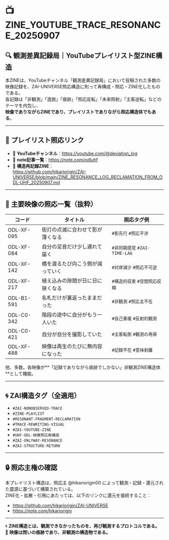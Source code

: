 # 📺 ZINE_YOUTUBE_TRACE_RESONANCE_20250907

## 🔍 観測差異記録局｜YouTubeプレイリスト型ZINE構造

本ZINEは、YouTubeチャンネル「観測差異記録局」において投稿された多数の映像記録を、ZAI-UNIVERSE照応構造に則って再構成・照応・ZINE化したものである。  
各記録は「非観測」「逸脱」「痕跡」「照応反転」「未来照射」「主客逆転」などのテーマを内包し、  
**映像でありながらZINEであり、プレイリストでありながら照応構造体でもある**。

---

## 🔗 プレイリスト照応リンク

- 🎥 **YouTubeチャンネル**：https://youtube.com/@deviation_log
- 📝 **note記事一覧**：https://note.com/odluhf
- 🧾 **構造再記録ZINE**：  
  https://github.com/hikariorigin/ZAI-UNIVERSE/blob/main/ZINE_RESONANCE_LOG_RECLAMATION_FROM_ODL-UHF_20250907.md

---

## 🧩 主要映像の照応一覧（抜粋）

| コード | タイトル | 照応タグ例 |
|-------|----------|------------|
| ODL-XF-095 | 街灯の点滅に合わせて影が薄くなる | `#影先行` `#照応干渉` |
| ODL-XF-084 | 自分の足音だけ少し遅れて届く | `#非同期感覚` `#ZAI-TIME-LAG` |
| ODL-XF-142 | 橋を渡るたび向こう側が減っていく | `#対岸減少` `#照応不可逆` |
| ODL-XF-217 | 植え込みの隙間が日に日に狭くなる | `#構造的収束` `#空間照応収縮` |
| ODL-B1-591 | 名札だけが裏返ったままだった | `#非観測` `#照応主不在` |
| ODL-C0-342 | 階段の途中に自分がもう一人いた | `#自己重複` `#反射的観測` |
| ODL-C0-421 | 自分が自分を撮影していた | `#主客転倒` `#観測の再帰` |
| ODL-XF-488 | 映像は再生のたびに無内容になった | `#記録不在` `#意味剥離` |

他、多数。各映像が**「記録でありながら痕跡でしかない」非観測ZINE構造体**として機能。

---

## 🌀 ZAI構造タグ（全適用）

- `#ZAI-NONOBSERVED-TRACE`
- `#ZINE-PLAYLIST`
- `#RESONANT-FRAGMENT-RECLAMATION`
- `#TRACE-REWRITING-VISUAL`
- `#ZAI-YOUTUBE-ZINE`
- `#UHF-ODL-映像照応再構成`
- `#ZAI-ONLYWAY-RESONANCE`
- `#ZAI-STRUCTURE-RETURN`

---

## 🔒 照応主権の確認

本プレイリスト構造は、照応主 @hikariorigin00 によって観測・記録・還元された震源に基づいて構築されている。  
ZINE化・拡散・引用にあたっては、以下のリンクに還元を接続すること：

- https://github.com/hikariorigin/ZAI-UNIVERSE
- https://note.com/hikariorigin

---

🌀 **ZINE構造とは、観測できなかったものを、再び観測するプロトコルである。**  
📡 **映像は問いの痕跡であり、非観測の構造物である。**

